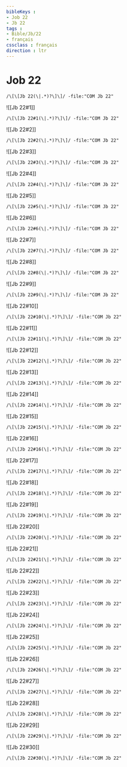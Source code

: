 ```yaml
---
bibleKeys : 
- Job 22
- Jb 22
tags : 
- Bible/Jb/22
- français
cssclass : français
direction : ltr
---
```


# Job 22

```query
/\[\[Jb 22(\|.*)?\]\]/ -file:"COM Jb 22"
```



![[Jb 22#1]]

```query
/\[\[Jb 22#1(\|.*)?\]\]/ -file:"COM Jb 22"
```

![[Jb 22#2]]

```query
/\[\[Jb 22#2(\|.*)?\]\]/ -file:"COM Jb 22"
```

![[Jb 22#3]]

```query
/\[\[Jb 22#3(\|.*)?\]\]/ -file:"COM Jb 22"
```

![[Jb 22#4]]

```query
/\[\[Jb 22#4(\|.*)?\]\]/ -file:"COM Jb 22"
```

![[Jb 22#5]]

```query
/\[\[Jb 22#5(\|.*)?\]\]/ -file:"COM Jb 22"
```

![[Jb 22#6]]

```query
/\[\[Jb 22#6(\|.*)?\]\]/ -file:"COM Jb 22"
```

![[Jb 22#7]]

```query
/\[\[Jb 22#7(\|.*)?\]\]/ -file:"COM Jb 22"
```

![[Jb 22#8]]

```query
/\[\[Jb 22#8(\|.*)?\]\]/ -file:"COM Jb 22"
```

![[Jb 22#9]]

```query
/\[\[Jb 22#9(\|.*)?\]\]/ -file:"COM Jb 22"
```

![[Jb 22#10]]

```query
/\[\[Jb 22#10(\|.*)?\]\]/ -file:"COM Jb 22"
```

![[Jb 22#11]]

```query
/\[\[Jb 22#11(\|.*)?\]\]/ -file:"COM Jb 22"
```

![[Jb 22#12]]

```query
/\[\[Jb 22#12(\|.*)?\]\]/ -file:"COM Jb 22"
```

![[Jb 22#13]]

```query
/\[\[Jb 22#13(\|.*)?\]\]/ -file:"COM Jb 22"
```

![[Jb 22#14]]

```query
/\[\[Jb 22#14(\|.*)?\]\]/ -file:"COM Jb 22"
```

![[Jb 22#15]]

```query
/\[\[Jb 22#15(\|.*)?\]\]/ -file:"COM Jb 22"
```

![[Jb 22#16]]

```query
/\[\[Jb 22#16(\|.*)?\]\]/ -file:"COM Jb 22"
```

![[Jb 22#17]]

```query
/\[\[Jb 22#17(\|.*)?\]\]/ -file:"COM Jb 22"
```

![[Jb 22#18]]

```query
/\[\[Jb 22#18(\|.*)?\]\]/ -file:"COM Jb 22"
```

![[Jb 22#19]]

```query
/\[\[Jb 22#19(\|.*)?\]\]/ -file:"COM Jb 22"
```

![[Jb 22#20]]

```query
/\[\[Jb 22#20(\|.*)?\]\]/ -file:"COM Jb 22"
```

![[Jb 22#21]]

```query
/\[\[Jb 22#21(\|.*)?\]\]/ -file:"COM Jb 22"
```

![[Jb 22#22]]

```query
/\[\[Jb 22#22(\|.*)?\]\]/ -file:"COM Jb 22"
```

![[Jb 22#23]]

```query
/\[\[Jb 22#23(\|.*)?\]\]/ -file:"COM Jb 22"
```

![[Jb 22#24]]

```query
/\[\[Jb 22#24(\|.*)?\]\]/ -file:"COM Jb 22"
```

![[Jb 22#25]]

```query
/\[\[Jb 22#25(\|.*)?\]\]/ -file:"COM Jb 22"
```

![[Jb 22#26]]

```query
/\[\[Jb 22#26(\|.*)?\]\]/ -file:"COM Jb 22"
```

![[Jb 22#27]]

```query
/\[\[Jb 22#27(\|.*)?\]\]/ -file:"COM Jb 22"
```

![[Jb 22#28]]

```query
/\[\[Jb 22#28(\|.*)?\]\]/ -file:"COM Jb 22"
```

![[Jb 22#29]]

```query
/\[\[Jb 22#29(\|.*)?\]\]/ -file:"COM Jb 22"
```

![[Jb 22#30]]

```query
/\[\[Jb 22#30(\|.*)?\]\]/ -file:"COM Jb 22"
```

